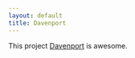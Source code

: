 ```yaml
---
layout: default
title: Davenport
---
```


This project <a href="http://github.com/objectiveous/davenport">Davenport</a> is awesome.

